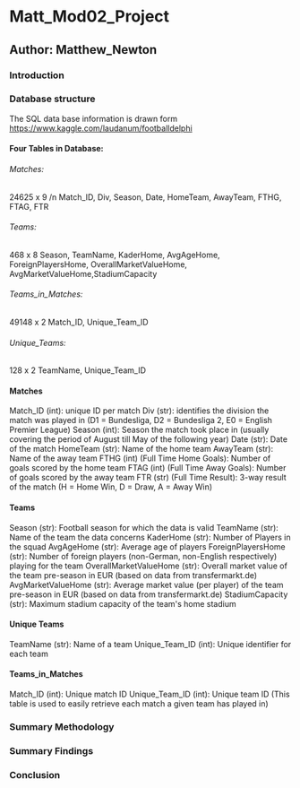 # Matt_Mod02_Project

## Author: Matthew_Newton

### Introduction

### Database structure

The SQL data base information is drawn form https://www.kaggle.com/laudanum/footballdelphi

#### Four Tables in Database:
###### Matches:	            
24625 x 9
/n Match_ID, Div, Season, Date, HomeTeam, AwayTeam, FTHG, FTAG, FTR

###### Teams:	              
468	x 8
Season, TeamName, KaderHome, AvgAgeHome, ForeignPlayersHome, OverallMarketValueHome, AvgMarketValueHome,StadiumCapacity

###### Teams_in_Matches:
49148 x 2
Match_ID, Unique_Team_ID

###### Unique_Teams:
128 x 2
TeamName, Unique_Team_ID


#### Matches
Match_ID (int): unique ID per match
Div (str): identifies the division the match was played in (D1 = Bundesliga, D2 = Bundesliga 2, E0 = English Premier League)
Season (int): Season the match took place in (usually covering the period of August till May of the following year)
Date (str): Date of the match
HomeTeam (str): Name of the home team
AwayTeam (str): Name of the away team
FTHG (int) (Full Time Home Goals): Number of goals scored by the home team
FTAG (int) (Full Time Away Goals): Number of goals scored by the away team
FTR (str) (Full Time Result): 3-way result of the match (H = Home Win, D = Draw, A = Away Win)

#### Teams
Season (str): Football season for which the data is valid
TeamName (str): Name of the team the data concerns
KaderHome (str): Number of Players in the squad
AvgAgeHome (str): Average age of players
ForeignPlayersHome (str): Number of foreign players (non-German, non-English respectively) playing for the team
OverallMarketValueHome (str): Overall market value of the team pre-season in EUR (based on data from transfermarkt.de)
AvgMarketValueHome (str): Average market value (per player) of the team pre-season in EUR (based on data from transfermarkt.de)
StadiumCapacity (str): Maximum stadium capacity of the team's home stadium

#### Unique Teams
TeamName (str): Name of a team
Unique_Team_ID (int): Unique identifier for each team

#### Teams_in_Matches
Match_ID (int): Unique match ID
Unique_Team_ID (int): Unique team ID (This table is used to easily retrieve each match a given team has played in)

### Summary Methodology

### Summary Findings

### Conclusion
